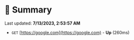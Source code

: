 # 📖 Summary
Last updated: **7/13/2023, 2:53:57 AM**

- `GET` [https://google.com](https://google.com) - **Up** (260ms)
